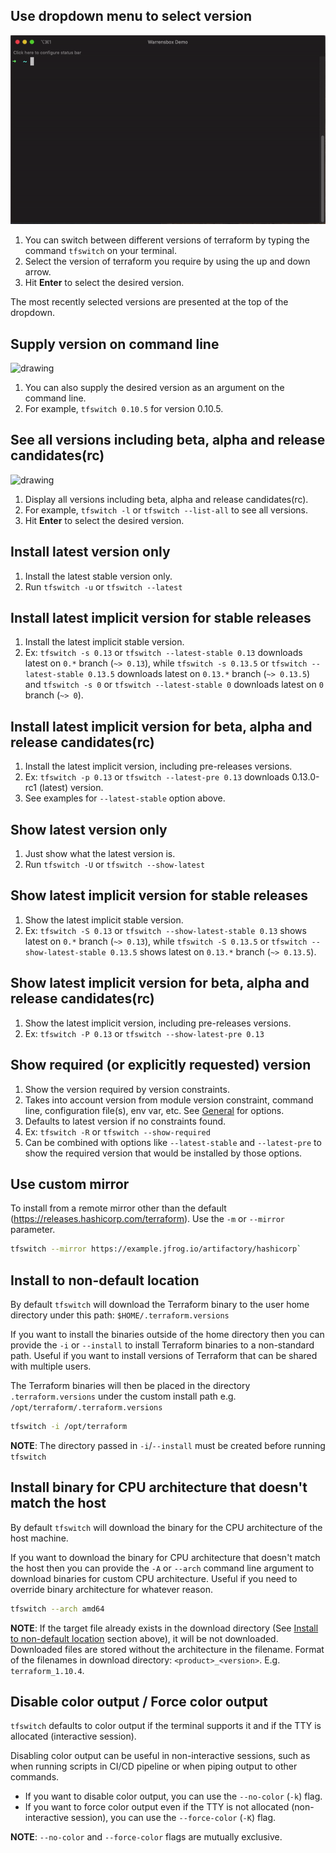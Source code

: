 <!-- markdownlint-disable MD041 -->

## Use dropdown menu to select version

![tfswitch](../static/tfswitch.gif "tfswitch")

1. You can switch between different versions of terraform by typing the command
   `tfswitch` on your terminal.
2. Select the version of terraform you require by using the up and down arrow.
3. Hit **Enter** to select the desired version.

The most recently selected versions are presented at the top of the dropdown.

## Supply version on command line

<img src="https://s3.us-east-2.amazonaws.com/kepler-images/warrensbox/tfswitch/tfswitch-v4.gif" alt="drawing" style="width: 600px;"/>

1. You can also supply the desired version as an argument on the command line.
2. For example, `tfswitch 0.10.5` for version 0.10.5.

## See all versions including beta, alpha and release candidates(rc)

<img src="https://s3.us-east-2.amazonaws.com/kepler-images/warrensbox/tfswitch/tfswitch-v5.gif" alt="drawing" style="width: 600px;"/>

1. Display all versions including beta, alpha and release candidates(rc).
2. For example, `tfswitch -l` or `tfswitch --list-all` to see all versions.
3. Hit **Enter** to select the desired version.

## Install latest version only

1. Install the latest stable version only.
2. Run `tfswitch -u` or `tfswitch --latest`

## Install latest implicit version for stable releases

1. Install the latest implicit stable version.
2. Ex: `tfswitch -s 0.13` or `tfswitch --latest-stable 0.13` downloads latest
   on `0.*` branch (`~> 0.13`), while `tfswitch -s 0.13.5` or `tfswitch
--latest-stable 0.13.5` downloads latest on `0.13.*` branch (`~> 0.13.5`) and
   `tfswitch -s 0` or `tfswitch --latest-stable 0` downloads latest on `0` branch
   (`~> 0`).

## Install latest implicit version for beta, alpha and release candidates(rc)

1. Install the latest implicit version, including pre-releases versions.
2. Ex: `tfswitch -p 0.13` or `tfswitch --latest-pre 0.13` downloads 0.13.0-rc1
   (latest) version.
3. See examples for `--latest-stable` option above.

## Show latest version only

1. Just show what the latest version is.
2. Run `tfswitch -U` or `tfswitch --show-latest`

## Show latest implicit version for stable releases

1. Show the latest implicit stable version.
2. Ex: `tfswitch -S 0.13` or `tfswitch --show-latest-stable 0.13` shows latest
   on `0.*` branch (`~> 0.13`), while `tfswitch -S 0.13.5` or `tfswitch
--show-latest-stable 0.13.5` shows latest on `0.13.*` branch (`~> 0.13.5`).

## Show latest implicit version for beta, alpha and release candidates(rc)

1. Show the latest implicit version, including pre-releases versions.
2. Ex: `tfswitch -P 0.13` or `tfswitch --show-latest-pre 0.13`

## Show required (or explicitly requested) version

1. Show the version required by version constraints.
2. Takes into account version from module version constraint, command line,
   configuration file(s), env var, etc. See [General](general.md) for options.
3. Defaults to latest version if no constraints found.
4. Ex: `tfswitch -R` or `tfswitch --show-required`
5. Can be combined with options like `--latest-stable` and `--latest-pre` to
   show the required version that would be installed by those options.

## Use custom mirror

To install from a remote mirror other than the default
(<https://releases.hashicorp.com/terraform>). Use the `-m` or `--mirror`
parameter.

```bash
tfswitch --mirror https://example.jfrog.io/artifactory/hashicorp`
```

## Install to non-default location

By default `tfswitch` will download the Terraform binary to the user home
directory under this path: `$HOME/.terraform.versions`

If you want to install the binaries outside of the home directory then you can
provide the `-i` or `--install` to install Terraform binaries to a non-standard
path. Useful if you want to install versions of Terraform that can be shared
with multiple users.

The Terraform binaries will then be placed in the directory
`.terraform.versions` under the custom install path e.g.
`/opt/terraform/.terraform.versions`

```bash
tfswitch -i /opt/terraform
```

**NOTE**: The directory passed in `-i`/`--install` must be created before
running `tfswitch`

## Install binary for CPU architecture that doesn't match the host

By default `tfswitch` will download the binary for the CPU architecture of the
host machine.

If you want to download the binary for CPU architecture that doesn't match the
host then you can provide the `-A` or `--arch` command line argument to
download binaries for custom CPU architecture. Useful if you need to override
binary architecture for whatever reason.

```bash
tfswitch --arch amd64
```

**NOTE**: If the target file already exists in the download directory (See
[Install to non-default location](#install-to-non-default-location) section
above), it will be not downloaded. Downloaded files are stored without the
architecture in the filename. Format of the filenames in download directory:
`<product>_<version>`. E.g. `terraform_1.10.4`.

## Disable color output / Force color output

`tfswitch` defaults to color output if the terminal supports it and if the TTY
is allocated (interactive session).

Disabling color output can be useful in non-interactive sessions, such as when
running scripts in CI/CD pipeline or when piping output to other commands.

- If you want to disable color output, you can use the `--no-color` (`-k`) flag.
- If you want to force color output even if the TTY is not allocated
  (non-interactive session), you can use the `--force-color` (`-K`) flag.

**NOTE**: `--no-color` and `--force-color` flags are mutually exclusive.
